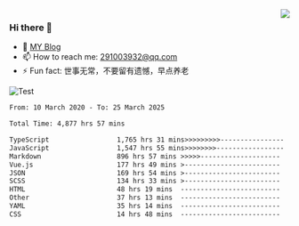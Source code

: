 <img align='right' src='https://github-readme-stats.vercel.app/api?username=niaogege&show_icons=true&theme=radical'/>

### Hi there 👋

- 🌱 [MY Blog](https://bythewayer.com/)
- 📫 How to reach me: 291003932@qq.com
- ⚡ Fun fact:  世事无常，不要留有遗憾，早点养老

![Test](https://github-readme-stats.vercel.app/api/top-langs/?username=niaogege&layout=compact)

<!--START_SECTION:waka-->

```txt
From: 10 March 2020 - To: 25 March 2025

Total Time: 4,877 hrs 57 mins

TypeScript                 1,765 hrs 31 mins>>>>>>>>>----------------   36.19 %
JavaScript                 1,547 hrs 55 mins>>>>>>>>-----------------   31.73 %
Markdown                   896 hrs 57 mins >>>>>--------------------   18.39 %
Vue.js                     177 hrs 49 mins >------------------------   03.65 %
JSON                       169 hrs 54 mins >------------------------   03.48 %
SCSS                       134 hrs 33 mins >------------------------   02.76 %
HTML                       48 hrs 19 mins  -------------------------   00.99 %
Other                      37 hrs 13 mins  -------------------------   00.76 %
YAML                       35 hrs 14 mins  -------------------------   00.72 %
CSS                        14 hrs 48 mins  -------------------------   00.30 %
```

<!--END_SECTION:waka-->
